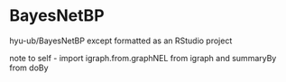 # BayesNetBP
hyu-ub/BayesNetBP except formatted as an RStudio project

note to self - import igraph.from.graphNEL from igraph and summaryBy from doBy
